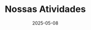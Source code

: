 ---
title: "Nossas Atividades"
description: "Conheça as nossas principais atividades e iniciativas desenvolvidas ao longo dos anos."
date: 2025-05-08 
projects:
  - title: "Seminários Científicos"
    description: "Série de apresentações mensais onde PETianos e convidados compartilham pesquisas e conhecimentos com a comunidade acadêmica."
    date: "2025-03-15"
    category: "Formação Acadêmica"
    tags: ["Comunicação Científica", "Metodologia de Pesquisa"]
    image: "/images/projetos/seminarios-cientificos.jpeg"
    icon: "fa fa-chalkboard-teacher"
    featured: true
    link: "/projetos/seminarios-cientificos"

  - title: "Confecção de Material PET"
    description: "Produção de conteúdos digitais para website e redes sociais, incluindo participação no projeto TidyTuesday"
    date: "2025-01-01"
    category: "Divulgação Científica"
    tags: ["Design Gráfico", "Redação Científica"]
    image: "/images/projetos/2.png"
    icon: "fas fa-pencil-alt"
    featured: true
    link: "/projetos/confeccao-material"
    status: "Planejado"
    badge_color: "warning"  # amarelo para projetos futuros

  - title: "Consultoria Estatística"
    description: "Assessoria em análise de dados para projetos de pesquisa interdisciplinares da UFPR via edital público"
    date: "2025-01-01"
    category: "Pesquisa Aplicada"
    tags: ["Análise de Dados", "Orientação Científica"]
    image: "/images/projetos/2.png"
    icon: "fas fa-chart-line"
    featured: true
    status: "Planejado"
    badge_style: "border: 2px solid #ffc107; color: #ffc107;"  # Amarelo para planejado
    link: "/projetos/consultoria-estatistica"
    meta: "Seleção via edital | 80h | 2025"

  - title: "Sistema de Acompanhamento"
    description: "Plataforma Kanban para gestão integrada das atividades do grupo"
    date: "2025-01-01"
    category: "Gestão Interna"
    tags: ["Metodologia Ágil", "Trello", "Gestão de Tarefas"]
    image: "/images/projetos/2.png"
    icon: "fas fa-tasks"
    status: "Planejado"
    badge_color: "bg-warning text-dark"  # Amarelo para planejado
    link: "/projetos/acompanhamento"
    quick_info: "🔄 Fluxo contínuo | 📊 4 estágios | 🛠 15h"

  - title: "Aulas de Revisão PET"
    description: "Programa de reforço acadêmico para disciplinas básicas de estatística ministrado por petianos veteranos"
    date: "2025-03-10"
    category: "Ensino"
    tags: ["Probabilidade", "Inferência", "Cálculo"]
    image: "/images/projetos/2.png"
    icon: "fas fa-chalkboard-teacher"
    status: "Planejado"
    badge_style: "background-color: #17a2b8; color: white;"  # Azul para projetos de ensino
    link: "/projetos/aulas-revisao"
    quick_info: "📚 4 disciplinas | 👥 1º/2º anos | 🕒 70h"

  - title: "Eventos Científicos PET"
    description: "Organização do Encontro de Data Science e Dia do Estatístico em parceria com o Departamento"
    date: "2025-04-01"
    category: "Extensão"
    tags: ["Gestão de Eventos", "Divulgação Científica"]
    image: "/images/projetos/2.png"
    icon: "fas fa-calendar-check"
    status: "Planejado"
    badge_style: "background-color: #6f42c1; color: white;"  # Roxo para eventos
    link: "/projetos/eventos-cientificos"
    quick_info: "🎤 2 eventos principais | 🤝 Co-organização | 📅 Abr-Jun 2025"
    
  - title: "Feira de Cursos UFPR"
    description: "Divulgação do curso de Estatística com estande interativo para estudantes do Ensino Médio"
    date: "2025-06-05"
    category: "Divulgação"
    tags: ["Orientação Vocacional", "Captação de Alunos"]
    image: "/images/projetos/2.png"
    icon: "fas fa-users"
    status: "Planejado"
    badge_style: "background-color: #20c997; color: white;"  # Verde para divulgação
    link: "/projetos/feira-cursos"
    quick_info: "🏫 Feira anual | 🎲 Jogos educativos | 📈 Métricas de impacto"
    
  - title: "Processo Seletivo"
    description: "Processo seletivo PET"
    date: "2025-06-05"
    category: "Divulgação"
    tags: ["Orientação Vocacional", "Captação de Alunos"]
    image: "/images/projetos/2.png"
    icon: "fas fa-users"
    status: "Planejado"
    badge_style: "background-color: #20c997; color: white;"  # Verde para divulgação
    link: "/projetos/feira-cursos"
    quick_info: "🏫 Feira anual | 🎲 Jogos educativos | 📈 Métricas de impacto"

  - title: "PET Branding"
    description: "Processo seletivo PET"
    date: "2025-06-05"
    category: "Divulgação"
    tags: ["Orientação Vocacional", "Captação de Alunos"]
    image: "/images/projetos/2.png"
    icon: "fas fa-users"
    status: "Planejado"
    badge_style: "background-color: #20c997; color: white;"  # Verde para divulgação
    link: "/projetos/feira-cursos"
    quick_info: "🏫 Feira anual | 🎲 Jogos educativos | 📈 Métricas de impacto"
    
  - title: "Avaliação Interna"
    description: "Processo seletivo PET"
    date: "2025-06-05"
    category: "Divulgação"
    tags: ["Orientação Vocacional", "Captação de Alunos"]
    image: "/images/projetos/2.png"
    icon: "fas fa-users"
    status: "Planejado"
    badge_style: "background-color: #20c997; color: white;"  # Verde para divulgação
    link: "/projetos/feira-cursos"
    quick_info: "🏫 Feira anual | 🎲 Jogos educativos | 📈 Métricas de impacto"
    
  - title: "Coorganização de eventos científicos"
    description: "Processo seletivo PET"
    date: "2025-06-05"
    category: "Divulgação"
    tags: ["Orientação Vocacional", "Captação de Alunos"]
    image: "/images/projetos/2.png"
    icon: "fas fa-users"
    status: "Planejado"
    badge_style: "background-color: #20c997; color: white;"  # Verde para divulgação
    link: "/projetos/feira-cursos"
    quick_info: "🏫 Feira anual | 🎲 Jogos educativos | 📈 Métricas de impacto"
    
  - title: "Leitura de Artigos"
    description: "Processo seletivo PET"
    date: "2025-06-05"
    category: "Divulgação"
    tags: ["Orientação Vocacional", "Captação de Alunos"]
    image: "/images/projetos/2.png"
    icon: "fas fa-users"
    status: "Planejado"
    badge_style: "background-color: #20c997; color: white;"  # Verde para divulgação
    link: "/projetos/feira-cursos"
    quick_info: "🏫 Feira anual | 🎲 Jogos educativos | 📈 Métricas de impacto"
    
  - title: "Acompanhamento"
    description: "Processo seletivo PET"
    date: "2025-06-05"
    category: "Divulgação"
    tags: ["Orientação Vocacional", "Captação de Alunos"]
    image: "/images/projetos/2.png"
    icon: "fas fa-users"
    status: "Planejado"
    badge_style: "background-color: #20c997; color: white;"  # Verde para divulgação
    link: "/projetos/feira-cursos"
    quick_info: "🏫 Feira anual | 🎲 Jogos educativos | 📈 Métricas de impacto"
    
  - title: "PET Estatística na Web"
    description: "Processo seletivo PET"
    date: "2025-06-05"
    category: "Divulgação"
    tags: ["Orientação Vocacional", "Captação de Alunos"]
    image: "/images/projetos/2.png"
    icon: "fas fa-users"
    status: "Planejado"
    badge_style: "background-color: #20c997; color: white;"  # Verde para divulgação
    link: "/projetos/feira-cursos"
    quick_info: "🏫 Feira anual | 🎲 Jogos educativos | 📈 Métricas de impacto"
    
  - title: "Aula Inaugural"
    description: "Processo seletivo PET"
    date: "2025-06-05"
    category: "Divulgação"
    tags: ["Orientação Vocacional", "Captação de Alunos"]
    image: "/images/projetos/2.png"
    icon: "fas fa-users"
    status: "Planejado"
    badge_style: "background-color: #20c997; color: white;"  # Verde para divulgação
    link: "/projetos/feira-cursos"
    quick_info: "🏫 Feira anual | 🎲 Jogos educativos | 📈 Métricas de impacto"
    
  - title: "Minicursos"
    description: "Processo seletivo PET"
    date: "2025-06-05"
    category: "Divulgação"
    tags: ["Orientação Vocacional", "Captação de Alunos"]
    image: "/images/projetos/2.png"
    icon: "fas fa-users"
    status: "Planejado"
    badge_style: "background-color: #20c997; color: white;"  # Verde para divulgação
    link: "/projetos/feira-cursos"
    quick_info: "🏫 Feira anual | 🎲 Jogos educativos | 📈 Métricas de impacto"
    
  - title: "Pesquisa Científica Individual"
    description: "Processo seletivo PET"
    date: "2025-06-05"
    category: "Divulgação"
    tags: ["Orientação Vocacional", "Captação de Alunos"]
    image: "/images/projetos/2.png"
    icon: "fas fa-users"
    status: "Planejado"
    badge_style: "background-color: #20c997; color: white;"  # Verde para divulgação
    link: "/projetos/feira-cursos"
    quick_info: "🏫 Feira anual | 🎲 Jogos educativos | 📈 Métricas de impacto"
    
  - title: "Aprendizado Estatístico Expresso"
    description: "Processo seletivo PET"
    date: "2025-06-05"
    category: "Divulgação"
    tags: ["Orientação Vocacional", "Captação de Alunos"]
    image: "/images/projetos/2.png"
    icon: "fas fa-users"
    status: "Planejado"
    badge_style: "background-color: #20c997; color: white;"  # Verde para divulgação
    link: "/projetos/feira-cursos"
    quick_info: "🏫 Feira anual | 🎲 Jogos educativos | 📈 Métricas de impacto"
---